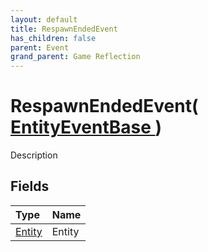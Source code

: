 ```yaml
---
layout: default
title: RespawnEndedEvent
has_children: false
parent: Event
grand_parent: Game Reflection
---
```

# RespawnEndedEvent( [ EntityEventBase ](/riftbreaker-wiki/docs/game-reflection/events/entity_event_base/) )
Description 

## Fields

| Type | Name |
|:----------|:--------------|
| [Entity](/riftbreaker-wiki/docs/game-reflection/classes/entity/) | Entity |

